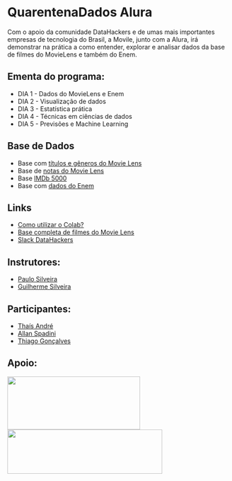 # QuarentenaDados Alura
 Com o apoio da comunidade DataHackers e de umas mais importantes empresas de tecnologia do Brasil, a Movile, junto com a Alura, irá demonstrar na prática a como entender, explorar e analisar dados da base de filmes do MovieLens e também do Enem.

## Ementa do programa:
* DIA 1 - Dados do MovieLens e Enem
* DIA 2 - Visualização de dados
* DIA 3 - Estatística prática
* DIA 4 - Técnicas em ciências de dados
* DIA 5 - Previsões e Machine Learning

## Base de Dados
* Base com [títulos e gêneros do Movie Lens](https://raw.githubusercontent.com/alura-cursos/introducao-a-data-science/master/aula0/ml-latest-small/movies.csv)
* Base de [notas do Movie Lens](https://github.com/alura-cursos/introducao-a-data-science/blob/master/aula0/ml-latest-small/ratings.csv?raw=true)
* Base [IMDb 5000](https://gist.githubusercontent.com/guilhermesilveira/24e271e68afe8fd257911217b88b2e07/raw/e70287fb1dcaad4215c3f3c9deda644058a616bc/movie_metadata.csv)
* Base com [dados do Enem](https://github.com/guilhermesilveira/enem-2018/blob/master/MICRODADOS_ENEM_2018_SAMPLE_43278.csv?raw=true)

## Links
* [Como utilizar o Colab?](https://www.alura.com.br/artigos/google-colab-o-que-e-e-como-usar)
* [Base completa de filmes do Movie Lens](https://grouplens.org/datasets/movielens/)
* [Slack DataHackers](https://datahackers.com.br/)


## Instrutores:
* [Paulo Silveira](https://github.com/peas)
* [Guilherme Silveira](https://github.com/guilhermesilveira)

## Participantes:
* [Thaís André](https://twitter.com/thais_tandre)
* [Allan Spadini](https://twitter.com/allanspadini)
* [Thiago Gonçalves](https://twitter.com/tgcsantos)

## Apoio:
<img src="https://www.alura.com.br/assets/img/quarentenadev/apoiadores/movile.1587082247.png" width="300" height="120" /><img src="https://www.alura.com.br/assets/img/quarentenadev/apoiadores/datahackers.1585853644.png" width="350" height="100" background-image="black" />